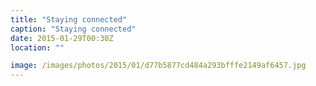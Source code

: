 ```yaml
---
title: "Staying connected"
caption: "Staying connected"
date: 2015-01-29T00:30Z
location: ""

image: /images/photos/2015/01/d77b5877cd484a293bfffe2149af6457.jpg
---
```


